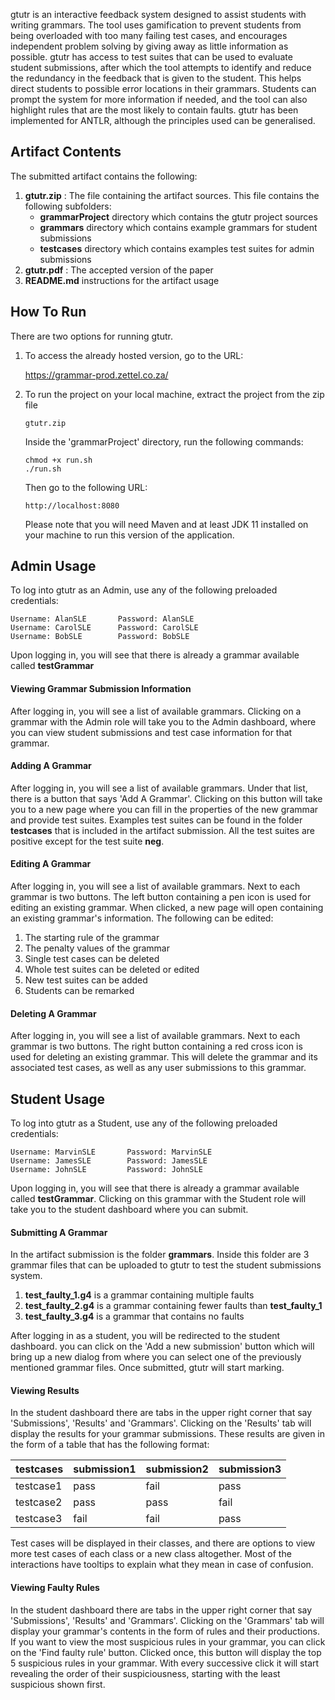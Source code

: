 
gtutr is an interactive feedback system designed to assist students with writing grammars. The tool uses gamification to prevent students from being overloaded with too many failing test cases, and encourages independent problem solving by giving away as little information as possible. gtutr has access to test suites that can be used to evaluate student submissions, after which the tool attempts to identify and reduce the redundancy in the feedback that is given to the student. This helps direct students to possible error locations in their grammars. Students can prompt the system for more information if needed, and the tool can also highlight rules that are the most likely to contain faults. gtutr has been implemented for ANTLR, although the principles used can be generalised.

## Artifact Contents ##

The submitted artifact contains the following:

1. **gtutr.zip** : The file containing the artifact sources. This file contains the following subfolders:
    * **grammarProject** directory which contains the gtutr project sources
    *  **grammars** directory which contains example grammars for student submissions
    *   **testcases** directory which contains examples test suites for admin submissions
2. **gtutr.pdf** : The accepted version of the paper
4. **README.md** instructions for the artifact usage

## How To Run ##

There are two options for running gtutr.

1. To access the already hosted version, go to the URL:

    https://grammar-prod.zettel.co.za/

2. To run the project on your local machine, extract the project from the zip file
    ```
    gtutr.zip
    ```
    
    Inside the 'grammarProject' directory, run the following commands:
    ```
    chmod +x run.sh
    ./run.sh
    ```

    Then go to the following URL:
     ```
    http://localhost:8080
    ```
    
    Please note that you will need Maven and at least JDK 11 installed on your machine to run this version of the application.
    
## Admin Usage ##

To log into gtutr as an Admin, use any of the following preloaded credentials:

  ```
Username: AlanSLE       Password: AlanSLE
Username: CarolSLE      Password: CarolSLE
Username: BobSLE        Password: BobSLE
```

Upon logging in, you will see that there is already a grammar available called **testGrammar**

#### Viewing Grammar Submission Information ####

After logging in, you will see a list of available grammars. Clicking on a grammar with the Admin role will take you to the Admin dashboard, where you can view student submissions and test case information for that grammar. 

#### Adding A Grammar ####

After logging in, you will see a list of available grammars. Under that list, there is a button that says 'Add A Grammar'. Clicking on this button will take you to a new page where you can fill in the properties of the new grammar and provide test suites. Examples test suites can be found in the folder **testcases** that is included in the artifact submission. All the test suites are positive except for the test suite **neg**. 

#### Editing A Grammar  ####

After logging in, you will see a list of available grammars. Next to each grammar is two buttons. The left button containing a pen icon is used for editing an existing grammar. When clicked, a new page will open containing an existing grammar's information. The following can be edited:

1. The starting rule of the grammar
2. The penalty values of the grammar
3. Single test cases can be deleted
4. Whole test suites can be deleted or edited
5. New test suites can be added
6. Students can be remarked

#### Deleting A Grammar  ####

After logging in, you will see a list of available grammars. Next to each grammar is two buttons. The right button containing a red cross icon is used for deleting an existing grammar. This will delete the grammar and its associated test cases, as well as any user submissions to this grammar.

## Student Usage  ##
To log into gtutr as a Student, use any of the following preloaded credentials:

```
Username: MarvinSLE       Password: MarvinSLE
Username: JamesSLE        Password: JamesSLE
Username: JohnSLE         Password: JohnSLE
```

Upon logging in, you will see that there is already a grammar available called **testGrammar**. Clicking on this grammar with the Student role will take you to the student dashboard where you can submit. 

#### Submitting A Grammar ####

In the artifact submission is the folder **grammars**. Inside this folder are 3 grammar files that can be uploaded to gtutr to test the student submissions system.

1. **test_faulty_1.g4** is a grammar containing multiple faults
2. **test_faulty_2.g4** is a grammar containing fewer faults than **test_faulty_1**
3. **test_faulty_3.g4** is a grammar that contains no faults

After logging in as a student, you will be redirected to the student dashboard. you can click on the 'Add a new submission' button which will bring up a new dialog from where you can select one of the previously mentioned grammar files. Once submitted, gtutr will start marking.

#### Viewing Results #### 

In the student dashboard there are tabs in the upper right corner that say 'Submissions', 'Results' and 'Grammars'. Clicking on the 'Results' tab will display the results for your grammar submissions. These results are given in the form of a table that has the following format:

| testcases | submission1 | submission2 | submission3 |
|-----------|-------------|-------------|-------------|
| testcase1 | pass        | fail        | pass        |
| testcase2 | pass        | pass        | fail        |
| testcase3 | fail        | fail        | pass        |

Test cases will be displayed in their classes, and there are options to view more test cases of each class or a new class altogether. Most of the interactions have tooltips to explain what they mean in case of confusion.

#### Viewing Faulty Rules #### 

In the student dashboard there are tabs in the upper right corner that say 'Submissions', 'Results' and 'Grammars'. Clicking on the 'Grammars' tab will display your grammar's contents in the form of rules and their productions. If you want to view the most suspicious rules in your grammar, you can click on the 'Find faulty rule' button. Clicked once, this button will display the top 5 suspicious rules in your grammar. With every successive click it will start revealing the order of their suspiciousness, starting with the least suspicious shown first.
